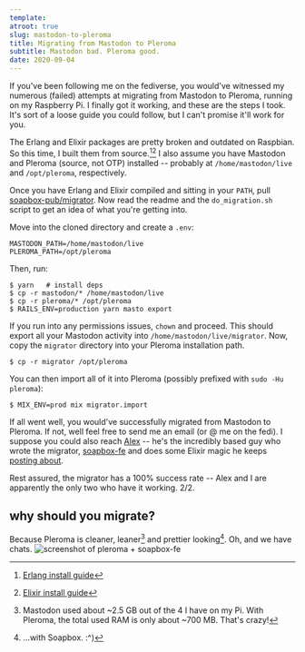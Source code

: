 ```yaml
---
template:
atroot: true
slug: mastodon-to-pleroma
title: Migrating from Mastodon to Pleroma
subtitle: Mastodon bad. Pleroma good.
date: 2020-09-04
---
```


If you've been following me on the fediverse, you would've witnessed my
numerous (failed) attempts at migrating from Mastodon to Pleroma,
running on my Raspberry Pi. I finally got it working, and these are the
steps I took. It's sort of a loose guide you could follow, but I can't
promise it'll work for you.

The Erlang and Elixir packages are pretty broken and outdated on
Raspbian. So this time, I built them from source.[^1][^2] I also assume
you have Mastodon and Pleroma (source, not OTP) installed -- probably at
`/home/mastodon/live` and `/opt/pleroma`, respectively.

Once you have Erlang and Elixir compiled and sitting in your `PATH`,
pull [soapbox-pub/migrator](https://gitlab.com/soapbox-pub/migrator).
Now read the readme and the `do_migration.sh` script to get an idea of
what you're getting into.

Move into the cloned directory and create a `.env`:

```shell
MASTODON_PATH=/home/mastodon/live
PLEROMA_PATH=/opt/pleroma
```

Then, run:

```console
$ yarn   # install deps
$ cp -r mastodon/* /home/mastodon/live
$ cp -r pleroma/* /opt/pleroma
$ RAILS_ENV=production yarn masto export
```

If you run into any permissions issues, `chown` and proceed. This should
export all your Mastodon activity into `/home/mastodon/live/migrator`.
Now, copy the `migrator` directory into your Pleroma installation path.

```console
$ cp -r migrator /opt/pleroma
```

You can then import all of it into Pleroma (possibly prefixed with `sudo
-Hu pleroma`):
```console
$ MIX_ENV=prod mix migrator.import
```

If all went well, you would've successfully migrated from Mastodon to
Pleroma. If not, well feel free to send me an email (or @ me on the fedi).
I suppose you could also reach [Alex](https://alexgleason.me) -- he's
the incredibly based guy who wrote the migrator,
[soapbox-fe](https://soapbox.pub) and does some Elixir magic he keeps
[posting about](https://gleasonator.com/@alex).

Rest assured, the migrator has a 100% success rate -- Alex and I are
apparently the only two who have it working. 2/2.

## why should you migrate?

Because Pleroma is cleaner, leaner[^3] and prettier looking[^4]. Oh, and we
have chats.
![screenshot of pleroma + soapbox-fe](https://cdn.icyphox.sh/l8g5y.png)

[^1]: [Erlang install guide](http://erlang.org/doc/installation_guide/INSTALL.html)
[^2]: [Elixir install guide](https://elixir-lang.org/install.html#compiling-from-source-unix-and-mingw)
[^3]: Mastodon used about ~2.5 GB out of the 4 I have on my Pi. With
      Pleroma, the total used RAM is only about ~700 MB. That's crazy!
[^4]: ...with Soapbox. :^)

